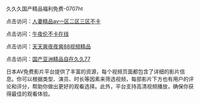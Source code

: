 久久久国产精品福利免费-0707ht


点击访问：<a href="https://rtj-3zo.pages.dev/">人妻精品av一区二区三区不卡</a>

点击访问：<a href="https://gfd-5xg.pages.dev/">午夜伦不卡在线</a>

点击访问：<a href="https://gda-c7m.pages.dev/">天天爽夜夜爽88视频精品</a>

点击访问：<a href="https://tfda.pages.dev/">国产亚洲精品自在久久77</a>

日本AV免费影片平台提供了丰富的资源，每个视频页面都包含了详细的影片信息。你可以根据类型、演员、时长等因素来筛选视频，每部影片下方也有用户的评论和评分，帮助你做出更好的观看选择。此外，平台支持高清视频播放，确保你获得最佳的观看体验。

<span style="display:none;">[Canonical link](https://github.com/haha20250707/haha14 ）</span>
